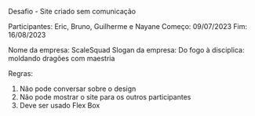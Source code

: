 Desafio - Site criado sem comunicação

Participantes: Eric, Bruno, Guilherme e Nayane
Começo: 09/07/2023
Fim: 16/08/2023

Nome da empresa: ScaleSquad
Slogan da empresa: Do fogo à disciplica: moldando dragões com maestria


Regras:
1. Não pode conversar sobre o design
2. Não pode mostrar o site para os outros participantes
3. Deve ser usado Flex Box

